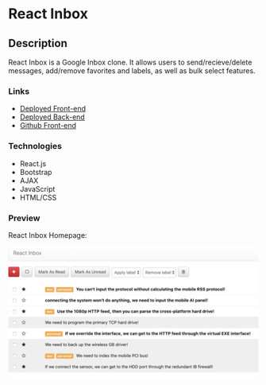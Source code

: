 # React Inbox
## Description
React Inbox is a Google Inbox clone. It allows users to send/recieve/delete messages, add/remove favorites and labels, as well as bulk select features.

### Links
  * [Deployed Front-end](https://fogle-react-inbox.herokuapp.com/)
  * [Deployed Back-end](https://fogle-collective-api.herokuapp.com/api/messages)
  * [Github Front-end](https://github.com/grantfogle/react-inbox)

### Technologies
  * React.js
  * Bootstrap
  * AJAX
  * JavaScript
  * HTML/CSS

### Preview

React Inbox Homepage: 

![alt text](./ReactInboxSS.png "React Inbox Screenshot")
